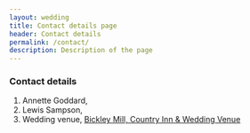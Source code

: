 ```yaml
---
layout: wedding
title: Contact details page
header: Contact details
permalink: /contact/
description: Description of the page
---
```


### Contact details
1. Annette Goddard, 
2. Lewis Sampson, 
3. Wedding venue, <a class="ex1" href="https://www.bickleymill.co.uk/"> Bickley Mill, Country Inn & Wedding Venue </a>

